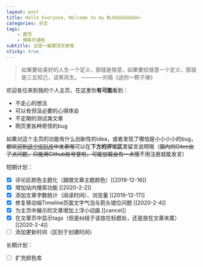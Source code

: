 ```yaml
---
layout: post
title: Hello Everyone, Welcome to my BLOGGGGGGGGG~
categories: 杂文
tags: 
    - 置顶
    - 博客开通啦
subtitle: 这是一篇置顶文章哦
sticky: true
---
```


> 如果要给美好的人生一个定义，那就是惬意，如果要给惬意一个定义，那就是三五知己，谈笑风生。 ————刘瑜《送你一颗子弹》

欢迎各位来到我的个人主页，在这里你**有可能**看到：

- 不走心的想法
- 可以有但没必要的心得体会
- 不定期的测试类文章
- 网页里各种奇怪的bug

如果对这个主页的功能有什么创新性的idea，或者发现了哪怕是小小小小的bug，~~都欢迎到[这个ISSUE](https://github.com/qiutongxue/qiutongxue.github.io/issues)中发表哦~~可以在**下方的评论区**里留言说明哦（~~国内的Gitee出了点问题，只能用Github账号登啦，可能加载会有一点慢~~不用注册就能发言）

短期计划：

- [x] 评论区颜色主题化（跟随文章主题颜色）[[2019-12-16]]
- [x] 增加站内搜索功能 [[2020-2-2]]
- [x] 添加文章字数统计（阅读时间）、浏览量 [[2019-12-17]]
- [x] 修复移动端Timeline页面文字气泡与箭头错位问题 [[2020-2-4]]
- [x] 为主页中展示的文章增加上浮小动画 [[cancel]]
- [x] 在文章页中显示tags（但是纠结于该放在标题处，还是放在文章末尾）[[2020-2-4]]
- [ ] 添加更新时间（区别于创建时间）

长期计划：

- [ ] 扩充颜色库